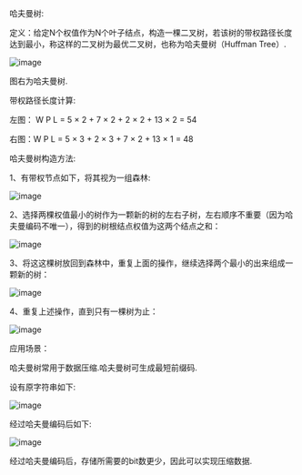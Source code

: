 哈夫曼树:

定义：给定N个权值作为N个叶子结点，构造一棵二叉树，若该树的带权路径长度达到最小，称这样的二叉树为最优二叉树，也称为哈夫曼树（Huffman Tree）.

![image](https://github.com/FudoJun/Data-Structure/assets/54784415/3469ba67-fa6b-4260-9481-15227155d7a3)

图右为哈夫曼树.

带权路径长度计算:

左图： W P L = 5 × 2 + 7 × 2 + 2 × 2 + 13 × 2 = 54

右图：W P L = 5 × 3 + 2 × 3 + 7 × 2 + 13 × 1 = 48

哈夫曼树构造方法:

1、有带权节点如下，将其视为一组森林:

![image](https://github.com/FudoJun/Data-Structure/assets/54784415/3538e6de-5e98-4a4c-905a-f71e56d2dc70)

2、选择两棵权值最小的树作为一颗新的树的左右子树，左右顺序不重要（因为哈夫曼编码不唯一），得到的树根结点权值为这两个结点之和：

![image](https://github.com/FudoJun/Data-Structure/assets/54784415/c4faa984-9def-4e90-b8a2-3a02199910e2)

3、将这这棵树放回到森林中，重复上面的操作，继续选择两个最小的出来组成一颗新的树：

![image](https://github.com/FudoJun/Data-Structure/assets/54784415/c8815074-62fd-499f-b698-d7a1c2c171e1)

4、重复上述操作，直到只有一棵树为止：

![image](https://github.com/FudoJun/Data-Structure/assets/54784415/9bfb0056-0111-4aa4-ad27-917257411dbd)

应用场景：

哈夫曼树常用于数据压缩.哈夫曼树可生成最短前缀码.

设有原字符串如下:

![image](https://github.com/FudoJun/Data-Structure/assets/54784415/f2f2d8e5-8a08-4bad-a40b-25e7b895dafb)

经过哈夫曼编码后如下:

![image](https://github.com/FudoJun/Data-Structure/assets/54784415/b6611fa7-866c-4305-9386-083ca4ebc513)

经过哈夫曼编码后，存储所需要的bit数更少，因此可以实现压缩数据.
